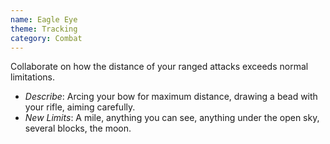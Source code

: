 ```yaml
---
name: Eagle Eye
theme: Tracking
category: Combat
---
```


Collaborate on how the distance of your ranged attacks exceeds normal limitations.

* *Describe*: Arcing your bow for maximum distance, drawing a bead with your rifle, aiming carefully.
* *New Limits*: A mile, anything you can see, anything under the open sky, several blocks, the moon.